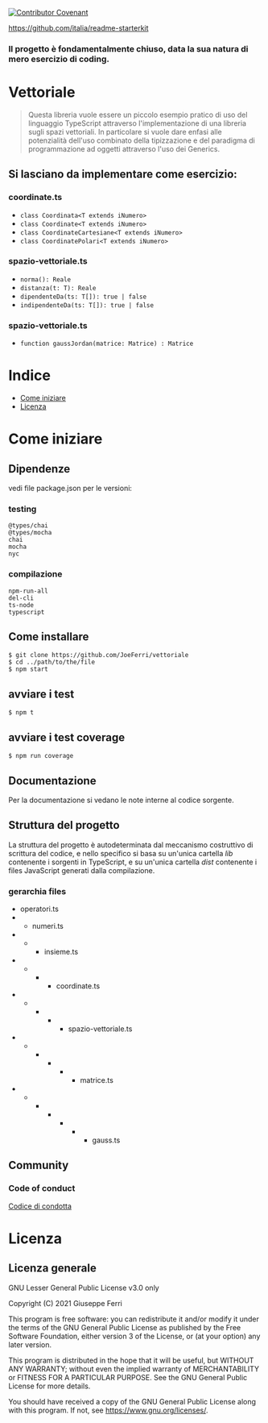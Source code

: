 [![Contributor Covenant](https://img.shields.io/badge/Contributor%20Covenant-2.0-4baaaa.svg)](code_of_conduct.md)

https://github.com/italia/readme-starterkit

### Il progetto è fondamentalmente chiuso, data la sua natura di mero esercizio di coding.

# Vettoriale

> Questa libreria vuole essere un piccolo esempio pratico di uso del linguaggio TypeScript
attraverso l'implementazione di una libreria sugli spazi vettoriali. In particolare si vuole dare enfasi alle potenzialità dell'uso combinato della tipizzazione e del paradigma di programmazione ad oggetti attraverso l'uso dei Generics.

## Si lasciano da implementare come esercizio:

### coordinate.ts
-  ```class Coordinata<T extends iNumero>```
-  ```class Coordinate<T extends iNumero>```
-  ```class CoordinateCartesiane<T extends iNumero>```
-  ```class CoordinatePolari<T extends iNumero>```

### spazio-vettoriale.ts
-  ```norma(): Reale```
-  ```distanza(t: T): Reale```
-  ```dipendenteDa(ts: T[]): true | false```
-  ```indipendenteDa(ts: T[]): true | false```

### spazio-vettoriale.ts
-  ```function gaussJordan(matrice: Matrice) : Matrice```

# Indice

- [Come iniziare](#come-iniziare)
- [Licenza](#licenza)

# Come iniziare

## Dipendenze
vedi file package.json per le versioni:

### testing
    @types/chai
    @types/mocha
    chai
    mocha
    nyc

### compilazione
    npm-run-all
    del-cli
    ts-node
    typescript

## Come installare

    $ git clone https://github.com/JoeFerri/vettoriale
    $ cd ../path/to/the/file
    $ npm start

## avviare i test

    $ npm t

## avviare i test coverage

    $ npm run coverage

## Documentazione
Per la documentazione si vedano le note interne al codice sorgente.

## Struttura del progetto
La struttura del progetto è autodeterminata dal meccanismo costruttivo di scrittura del codice, e nello specifico si basa su un'unica cartella *lib* contenente i sorgenti in TypeScript, e su un'unica cartella *dist* contenente i files JavaScript generati dalla compilazione.

### gerarchia files
- operatori.ts
- - numeri.ts
- - - insieme.ts
- - - - coordinate.ts
- - - - - spazio-vettoriale.ts
- - - - - - matrice.ts
- - - - - - - gauss.ts

## Community

### Code of conduct
[Codice di condotta](code_of_conduct.md)

# Licenza 

## Licenza generale 

GNU Lesser General Public License v3.0 only

  Copyright (C) 2021 Giuseppe Ferri

  This program is free software: you can redistribute it and/or modify
  it under the terms of the GNU General Public License as published by
  the Free Software Foundation, either version 3 of the License, or
  (at your option) any later version.

  This program is distributed in the hope that it will be useful,
  but WITHOUT ANY WARRANTY; without even the implied warranty of
  MERCHANTABILITY or FITNESS FOR A PARTICULAR PURPOSE.  See the
  GNU General Public License for more details.

  You should have received a copy of the GNU General Public License
  along with this program.  If not, see <https://www.gnu.org/licenses/>.
